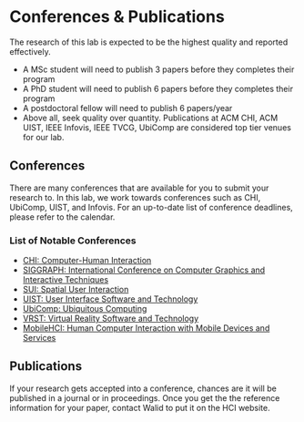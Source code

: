 # Conferences & Publications

The research of this lab is expected to be the highest quality and reported effectively.

* A MSc student will need to publish 3 papers before they completes their program
* A PhD student will need to publish 6 papers before they completes their program
* A postdoctoral fellow will need to publish 6 papers/year
* Above all, seek quality over quantity. Publications at ACM CHI, ACM UIST, IEEE Infovis, IEEE TVCG, UbiComp are considered top tier venues for our lab.

## Conferences

There are many conferences that are available for you to submit your research to. In this lab, we work towards conferences such as CHI, UbiComp, UIST, and Infovis.
For an up-to-date list of conference deadlines, please refer to the calendar.

### List of Notable Conferences
* [CHI: Computer-Human Interaction](https://dl.acm.org/conference/chi)
* [SIGGRAPH: International Conference on Computer Graphics and Interactive Techniques](https://dl.acm.org/conference/siggraph)
* [SUI: Spatial User Interaction](https://dl.acm.org/conference/sui)
* [UIST: User Interface Software and Technology](https://dl.acm.org/conference/uist)
* [UbiComp: Ubiquitous Computing](https://dl.acm.org/conference/ubicomp)
* [VRST: Virtual Reality Software and Technology](https://dl.acm.org/conference/vrst)
* [MobileHCI: Human Computer Interaction with Mobile Devices and Services](https://dl.acm.org/conference/mobilehci)

## Publications

If your research gets accepted into a conference, chances are it will be published in a journal or in proceedings. Once you get the the reference information for your paper, contact Walid to put it on the HCI website.